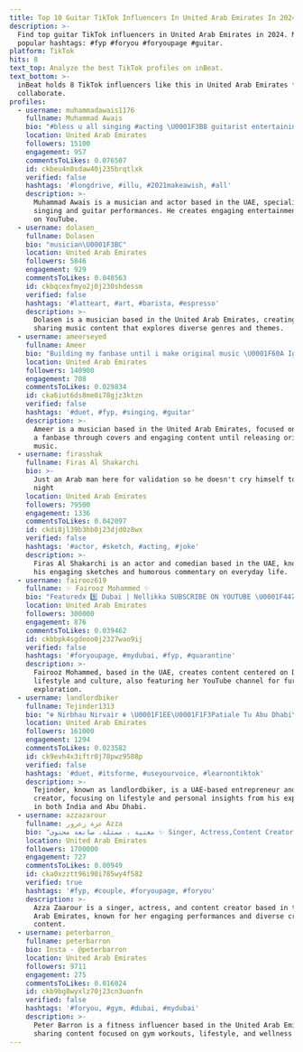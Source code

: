 ```yaml
---
title: Top 10 Guitar TikTok Influencers In United Arab Emirates In 2024
description: >-
  Find top guitar TikTok influencers in United Arab Emirates in 2024. Most
  popular hashtags: #fyp #foryou #foryoupage #guitar.
platform: TikTok
hits: 8
text_top: Analyze the best TikTok profiles on inBeat.
text_bottom: >-
  inBeat holds 8 TikTok influencers like this in United Arab Emirates for you to
  collaborate.
profiles:
  - username: muhammadawais1176
    fullname: Muhammad Awais
    bio: "#bless u all singing #acting \U0001F3B8 guitarist entertaining plz subscribe Youtube ch"
    location: United Arab Emirates
    followers: 15100
    engagement: 957
    commentsToLikes: 0.076507
    id: ckbeu4n8sdaw40j235brqtlxk
    verified: false
    hashtags: '#longdrive, #illu, #2021makeawish, #all'
    description: >-
      Muhammad Awais is a musician and actor based in the UAE, specializing in
      singing and guitar performances. He creates engaging entertainment content
      on YouTube.
  - username: dolasen_
    fullname: Dolasen
    bio: "musician\U0001F3BC"
    location: United Arab Emirates
    followers: 5846
    engagement: 929
    commentsToLikes: 0.048563
    id: ckbqcexfmyo2j0j230shdessm
    verified: false
    hashtags: '#latteart, #art, #barista, #espresso'
    description: >-
      Dolasen is a musician based in the United Arab Emirates, creating and
      sharing music content that explores diverse genres and themes.
  - username: ameerseyed
    fullname: Ameer
    bio: "Building my fanbase until i make original music \U0001F60A Ig: ameerseyed"
    location: United Arab Emirates
    followers: 140900
    engagement: 708
    commentsToLikes: 0.029834
    id: cka6iut6ds8me0i78gjz3ktzn
    verified: false
    hashtags: '#duet, #fyp, #singing, #guitar'
    description: >-
      Ameer is a musician based in the United Arab Emirates, focused on building
      a fanbase through covers and engaging content until releasing original
      music.
  - username: firasshak
    fullname: Firas Al Shakarchi
    bio: >-
      Just an Arab man here for validation so he doesn't cry himself to sleep at
      night
    location: United Arab Emirates
    followers: 79500
    engagement: 1336
    commentsToLikes: 0.042097
    id: ckdi8jl39b3hb0j23djd0z8wx
    verified: false
    hashtags: '#actor, #sketch, #acting, #joke'
    description: >-
      Firas Al Shakarchi is an actor and comedian based in the UAE, known for
      his engaging sketches and humorous commentary on everyday life.
  - username: fairooz619
    fullname: ✨ Fairooz Mohammed ✨
    bio: "Featuredx 9️⃣ Dubai | Nellikka SUBSCRIBE ON YOUTUBE \U0001F447\U0001F3FC"
    location: United Arab Emirates
    followers: 300000
    engagement: 876
    commentsToLikes: 0.039462
    id: ckbbpk4sgdeoo0j2327wao9ij
    verified: false
    hashtags: '#foryoupage, #mydubai, #fyp, #quarantine'
    description: >-
      Fairooz Mohammed, based in the UAE, creates content centered on Dubai
      lifestyle and culture, also featuring her YouTube channel for further
      exploration.
  - username: landlordbiker
    fullname: Tejinder1313
    bio: "☬ Nirbhau Nirvair ☬ \U0001F1EE\U0001F1F3Patiale Tu Abu Dhabi\U0001F1E6\U0001F1EA Owener of Active.1313"
    location: United Arab Emirates
    followers: 161000
    engagement: 1294
    commentsToLikes: 0.023582
    id: ck9evh4x3iftr0j78pwz9508p
    verified: false
    hashtags: '#duet, #itsforme, #useyourvoice, #learnontiktok'
    description: >-
      Tejinder, known as landlordbiker, is a UAE-based entrepreneur and content
      creator, focusing on lifestyle and personal insights from his experiences
      in both India and Abu Dhabi.
  - username: azzazarour
    fullname: عزة زعرور Azza
    bio: "مغنية ، ممثلة، صانعة محتوى ✨ Singer, Actress,Content Creator قناتي على يوتيوب\U0001F447"
    location: United Arab Emirates
    followers: 1700000
    engagement: 727
    commentsToLikes: 0.00949
    id: cka0xzztt96i90i785wy4f582
    verified: true
    hashtags: '#fyp, #couple, #foryoupage, #foryou'
    description: >-
      Azza Zaarour is a singer, actress, and content creator based in the United
      Arab Emirates, known for her engaging performances and diverse creative
      content.
  - username: peterbarron_
    fullname: peterbarron
    bio: Insta - @peterbarron
    location: United Arab Emirates
    followers: 9711
    engagement: 275
    commentsToLikes: 0.016024
    id: ckb9bg8wyxlz70j23cn3uonfn
    verified: false
    hashtags: '#foryou, #gym, #dubai, #mydubai'
    description: >-
      Peter Barron is a fitness influencer based in the United Arab Emirates,
      sharing content focused on gym workouts, lifestyle, and wellness in Dubai.
---
```


